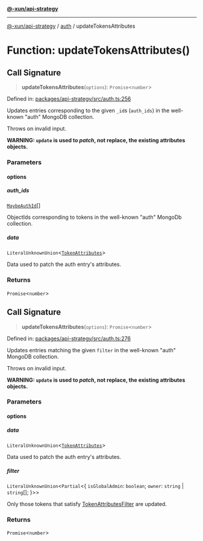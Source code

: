 [**@-xun/api-strategy**](../../README.md)

***

[@-xun/api-strategy](../../README.md) / [auth](../README.md) / updateTokensAttributes

# Function: updateTokensAttributes()

## Call Signature

> **updateTokensAttributes**(`options`): `Promise`\<`number`\>

Defined in: [packages/api-strategy/src/auth.ts:256](https://github.com/Xunnamius/api-utils/blob/c4e96008fb8e0dd5fdfbead84f2e3657f2f0352f/packages/api-strategy/src/auth.ts#L256)

Updates entries corresponding to the given `_id`s (`auth_ids`) in the
well-known "auth" MongoDB collection.

Throws on invalid input.

**WARNING: `update` is used to _patch_, not replace, the existing attributes
objects.**

### Parameters

#### options

##### auth_ids

[`MaybeAuthId`](../types/type-aliases/MaybeAuthId.md)[]

ObjectIds corresponding to tokens in the well-known "auth" MongoDb
collection.

##### data

`LiteralUnknownUnion`\<[`TokenAttributes`](../types/type-aliases/TokenAttributes.md)\>

Data used to patch the auth entry's attributes.

### Returns

`Promise`\<`number`\>

## Call Signature

> **updateTokensAttributes**(`options`): `Promise`\<`number`\>

Defined in: [packages/api-strategy/src/auth.ts:276](https://github.com/Xunnamius/api-utils/blob/c4e96008fb8e0dd5fdfbead84f2e3657f2f0352f/packages/api-strategy/src/auth.ts#L276)

Updates entries matching the given `filter` in the well-known "auth" MongoDB
collection.

Throws on invalid input.

**WARNING: `update` is used to _patch_, not replace, the existing attributes
objects.**

### Parameters

#### options

##### data

`LiteralUnknownUnion`\<[`TokenAttributes`](../types/type-aliases/TokenAttributes.md)\>

Data used to patch the auth entry's attributes.

##### filter

`LiteralUnknownUnion`\<`Partial`\<\{ `isGlobalAdmin`: `boolean`; `owner`: `string` \| `string`[]; \}\>\>

Only those tokens that satisfy [TokenAttributesFilter](../types/type-aliases/TokenAttributesFilter.md) are updated.

### Returns

`Promise`\<`number`\>
